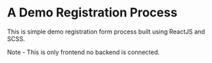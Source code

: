 # A Demo Registration Process

This is simple demo registration form process built using ReactJS and SCSS.

Note - This is only frontend no backend is connected.
